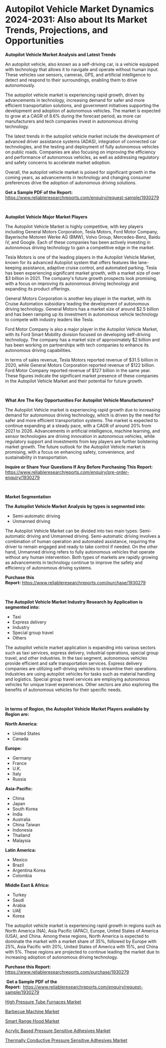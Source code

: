 <p><h1>Autopilot Vehicle Market Dynamics 2024-2031: Also about Its Market Trends, Projections, and Opportunities</h1></p><p><strong>Autopilot Vehicle Market Analysis and Latest Trends</strong></p>
<p><p>An autopilot vehicle, also known as a self-driving car, is a vehicle equipped with technology that allows it to navigate and operate without human input. These vehicles use sensors, cameras, GPS, and artificial intelligence to detect and respond to their surroundings, enabling them to drive autonomously.</p><p>The autopilot vehicle market is experiencing rapid growth, driven by advancements in technology, increasing demand for safer and more efficient transportation solutions, and government initiatives supporting the development and adoption of autonomous vehicles. The market is expected to grow at a CAGR of 8.6% during the forecast period, as more car manufacturers and tech companies invest in autonomous driving technology.</p><p>The latest trends in the autopilot vehicle market include the development of advanced driver assistance systems (ADAS), integration of connected car technologies, and the testing and deployment of fully autonomous vehicles on public roads. Companies are also focusing on improving the efficiency and performance of autonomous vehicles, as well as addressing regulatory and safety concerns to accelerate market adoption.</p><p>Overall, the autopilot vehicle market is poised for significant growth in the coming years, as advancements in technology and changing consumer preferences drive the adoption of autonomous driving solutions.</p></p>
<p><strong>Get a Sample PDF of the Report:&nbsp;</strong> <a href="https://www.reliableresearchreports.com/enquiry/request-sample/1930279">https://www.reliableresearchreports.com/enquiry/request-sample/1930279</a></p>
<p>&nbsp;</p>
<p><strong>Autopilot Vehicle Major Market Players</strong></p>
<p><p>The Autopilot Vehicle Market is highly competitive, with key players including General Motors Corporation, Tesla Motors, Ford Motor Company, Bayerische Motoren Werke AG (BMW), Volvo Group, Mercedes-Benz, Baidu iV, and Google. Each of these companies has been actively investing in autonomous driving technology to gain a competitive edge in the market.</p><p>Tesla Motors is one of the leading players in the Autopilot Vehicle Market, known for its advanced Autopilot system that offers features like lane-keeping assistance, adaptive cruise control, and automated parking. Tesla has been experiencing significant market growth, with a market size of over $3 billion in 2021. The company's future growth prospects look promising, with a focus on improving its autonomous driving technology and expanding its product offerings.</p><p>General Motors Corporation is another key player in the market, with its Cruise Automation subsidiary leading the development of autonomous driving technology. General Motors has a market size of around $2.5 billion and has been ramping up its investment in autonomous vehicle technology to compete with industry leaders like Tesla.</p><p>Ford Motor Company is also a major player in the Autopilot Vehicle Market, with its Ford Smart Mobility division focused on developing self-driving technology. The company has a market size of approximately $2 billion and has been working on partnerships with tech companies to enhance its autonomous driving capabilities.</p><p>In terms of sales revenue, Tesla Motors reported revenue of $31.5 billion in 2020, while General Motors Corporation reported revenue of $122 billion. Ford Motor Company reported revenue of $127 billion in the same year. These figures indicate the significant market presence of these companies in the Autopilot Vehicle Market and their potential for future growth.</p></p>
<p>&nbsp;</p>
<p><strong>What Are The Key Opportunities For Autopilot Vehicle Manufacturers?</strong></p>
<p><p>The Autopilot Vehicle market is experiencing rapid growth due to increasing demand for autonomous driving technology, which is driven by the need for safer and more efficient transportation systems. The market is expected to continue expanding at a steady pace, with a CAGR of around 20% from 2021 to 2026. Advancements in artificial intelligence, machine learning, and sensor technologies are driving innovation in autonomous vehicles, while regulatory support and investments from key players are further bolstering market growth. The future outlook for the Autopilot Vehicle market is promising, with a focus on enhancing safety, convenience, and sustainability in transportation.</p></p>
<p><strong>Inquire or Share Your Questions If Any Before Purchasing This Report:</strong> <a href="https://www.reliableresearchreports.com/enquiry/pre-order-enquiry/1930279">https://www.reliableresearchreports.com/enquiry/pre-order-enquiry/1930279</a></p>
<p>&nbsp;</p>
<p><strong>Market Segmentation</strong></p>
<p><strong>The Autopilot Vehicle Market Analysis by types is segmented into:</strong></p>
<p><ul><li>Semi-automatic driving</li><li>Unmanned driving</li></ul></p>
<p><p>The Autopilot Vehicle Market can be divided into two main types: Semi-automatic driving and Unmanned driving. Semi-automatic driving involves a combination of human operation and automated assistance, requiring the driver to remain engaged and ready to take control if needed. On the other hand, Unmanned driving refers to fully autonomous vehicles that operate without any human intervention. Both types of markets are rapidly growing as advancements in technology continue to improve the safety and efficiency of autonomous driving systems.</p></p>
<p><strong>Purchase this Report:&nbsp;</strong><a href="https://www.reliableresearchreports.com/purchase/1930279">https://www.reliableresearchreports.com/purchase/1930279</a></p>
<p>&nbsp;</p>
<p><strong>The Autopilot Vehicle Market Industry Research by Application is segmented into:</strong></p>
<p><ul><li>Taxi</li><li>Express delivery</li><li>Industry</li><li>Special group travel</li><li>Others</li></ul></p>
<p><p>The autopilot vehicle market application is expanding into various sectors such as taxi services, express delivery, industrial operations, special group travel, and other industries. In the taxi segment, autonomous vehicles provide efficient and safe transportation services. Express delivery companies are utilizing self-driving vehicles to streamline their operations. Industries are using autopilot vehicles for tasks such as material handling and logistics. Special group travel services are employing autonomous vehicles for unique travel experiences. Other sectors are also exploring the benefits of autonomous vehicles for their specific needs.</p></p>
<p>&nbsp;</p>
<p><strong>In terms of Region, the Autopilot Vehicle Market Players available by Region are:</strong></p>
<p>
    <p> <strong> North America: </strong>
        <ul>
            <li>United States</li>
            <li>Canada</li>
        </ul>
        </p> 
    <p> <strong> Europe: </strong>
        <ul>
            <li>Germany</li>
            <li>France</li>
            <li>U.K.</li>
            <li>Italy</li>
            <li>Russia</li>
        </ul>
        </p> 
    <p> <strong> Asia-Pacific: </strong>
        <ul>
            <li>China</li>
            <li>Japan</li>
            <li>South Korea</li>
            <li>India</li>
            <li>Australia</li>
            <li>China Taiwan</li>
            <li>Indonesia</li>
            <li>Thailand</li>
            <li>Malaysia</li>
        </ul>
        </p> 
    <p> <strong> Latin America: </strong>
        <ul>
            <li>Mexico</li>
            <li>Brazil</li>
            <li>Argentina Korea</li>
            <li>Colombia</li>
        </ul>
        </p> 
    <p> <strong> Middle East & Africa: </strong>
        <ul>
            <li>Turkey</li>
            <li>Saudi</li>
            <li>Arabia</li>
            <li>UAE</li>
            <li>Korea</li>
        </ul>
    </p>
    </p>
<p><p>The autopilot vehicle market is experiencing rapid growth in regions such as North America (NA), Asia Pacific (APAC), Europe, United States of America (USA), and China. Among these regions, North America is expected to dominate the market with a market share of 35%, followed by Europe with 25%, Asia Pacific with 20%, United States of America with 15%, and China with 5%. These regions are projected to continue leading the market due to increasing adoption of autonomous driving technology.</p></p>
<p><strong>Purchase this Report: </strong><a href="https://www.reliableresearchreports.com/purchase/1930279">https://www.reliableresearchreports.com/purchase/1930279</a></p>
<p>&nbsp;<strong>Get a Sample PDF of the Report:&nbsp;&nbsp;</strong><a href="https://www.reliableresearchreports.com/enquiry/request-sample/1930279">https://www.reliableresearchreports.com/enquiry/request-sample/1930279</a></p>
<p><strong></strong></p>
<p><p><a href="https://unruly-ladybug-44b.notion.site/High-Pressure-Tube-Furnaces-Market-with-the-goal-of-estimating-the-market-size-and-future-growth-pot-5e383d60742e414db09ca86caf6b899b">High Pressure Tube Furnaces Market</a></p><p><a href="https://view.publitas.com/reportprime-1/barbecue-machine-market-research-report-provides-thorough-industry-overview-which-offers-an-in-depth-analysis-of-product-trends-and-new-market-divisions/">Barbecue Machine Market</a></p><p><a href="https://view.publitas.com/reportprime-1/smart-range-hood-market-dynamics-2024-2031-also-about-its-market-trends-projections-and-opportunities/">Smart Range Hood Market</a></p><p><a href="https://meowing-lemming-dd3.notion.site/Insights-into-Acrylic-Based-Pressure-Sensitive-Adhesives-Market-Size-Analysing-Market-Share-Trends-c0263bd476fc4afba19accd6a2bf8a08">Acrylic Based Pressure Sensitive Adhesives Market</a></p><p><a href="https://shimmer-gardenia-37a.notion.site/Thermally-Conductive-Pressure-Sensitive-Adhesives-Market-Insights-Market-Players-and-Forecast-Till--6bdcb25f125341c58d5095a9a47f00d8">Thermally Conductive Pressure Sensitive Adhesives Market</a></p></p>